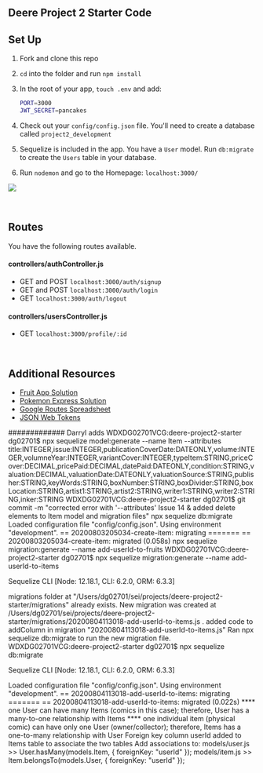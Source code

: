 ## Deere Project 2 Starter Code

## Set Up

1. Fork and clone this repo
1. `cd` into the folder and run `npm install`
1. In the root of your app, `touch .env` and add:

   ```bash
   PORT=3000
   JWT_SECRET=pancakes
   ```

1. Check out your `config/config.json` file. You'll need to create a database called `project2_development`
1. Sequelize is included in the app. You have a `User` model. Run `db:migrate` to create the `Users` table in your database.
1. Run `nodemon` and go to the Homepage: `localhost:3000/`

![](https://i.imgur.com/uuhrOxQ.png)

<br>

## Routes

You have the following routes available.

#### controllers/authController.js

- GET and POST `localhost:3000/auth/signup`
- GET and POST `localhost:3000/auth/login`
- GET `localhost:3000/auth/logout`

#### controllers/usersController.js

- GET `localhost:3000/profile/:id`

<br>

## Additional Resources

- [Fruit App Solution](https://git.generalassemb.ly/jdr-0622/fruit-app-in-class)
- [Pokemon Express Solution](https://git.generalassemb.ly/jdr-0622/pokemon-express-sequelize6)
- [Google Routes Spreadsheet](https://docs.google.com/spreadsheets/d/14-LHKXLtEkp_vKEz3qSKjREnrmSyzQ9fimTlmrPsZsQ/edit#gid=0)
- [JSON Web Tokens](https://jwt.io/)


############# Darryl adds
WDXDG02701VCG:deere-project2-starter dg02701$ npx sequelize model:generate --name Item --attributes title:INTEGER,issue:INTEGER,publicationCoverDate:DATEONLY,volume:INTEGER,volumneYear:INTEGER,variantCover:INTEGER,typeItem:STRING,priceCover:DECIMAL,pricePaid:DECIMAL,datePaid:DATEONLY,condition:STRING,valuation:DECIMAL,valuationDate:DATEONLY,valuationSource:STRING,publisher:STRING,keyWords:STRING,boxNumber:STRING,boxDivider:STRING,boxLocation:STRING,artist1:STRING,artist2:STRING,writer1:STRING,writer2:STRING,inker:STRING
WDXDG02701VCG:deere-project2-starter dg02701$ git commit -m "corrected error with '--attributes' Issue 14 & added delete elements to Item model and migration files"
npx sequelize db:migrate
Loaded configuration file "config/config.json".
Using environment "development".
== 20200803205034-create-item: migrating =======
== 20200803205034-create-item: migrated (0.058s)
npx sequelize migration:generate --name add-userId-to-fruits
WDXDG02701VCG:deere-project2-starter dg02701$ npx sequelize migration:generate --name add-userId-to-items

Sequelize CLI [Node: 12.18.1, CLI: 6.2.0, ORM: 6.3.3]

migrations folder at "/Users/dg02701/sei/projects/deere-project2-starter/migrations" already exists.
New migration was created at /Users/dg02701/sei/projects/deere-project2-starter/migrations/20200804113018-add-userId-to-items.js .
added code to addColumn in migration "20200804113018-add-userId-to-items.js"
Ran npx sequelize db:migrate to run the new migration file.
WDXDG02701VCG:deere-project2-starter dg02701$ npx sequelize db:migrate

Sequelize CLI [Node: 12.18.1, CLI: 6.2.0, ORM: 6.3.3]

Loaded configuration file "config/config.json".
Using environment "development".
== 20200804113018-add-userId-to-items: migrating =======
== 20200804113018-add-userId-to-items: migrated (0.022s)
**** one User can have many Items (comics in this case); therefore, 
   User has a many-to-one relationship with Items
**** one individual item (physical comic) can have only one User (owner/collector); therefore,
   Items has a one-to-many relationship with User
   Foreign key column userId added to Items table to associate the two tables
Add associations to:
   models/user.js >> User.hasMany(models.Item, { foreignKey: "userId" });
   models/item.js >> Item.belongsTo(models.User, { foreignKey: "userId" });
